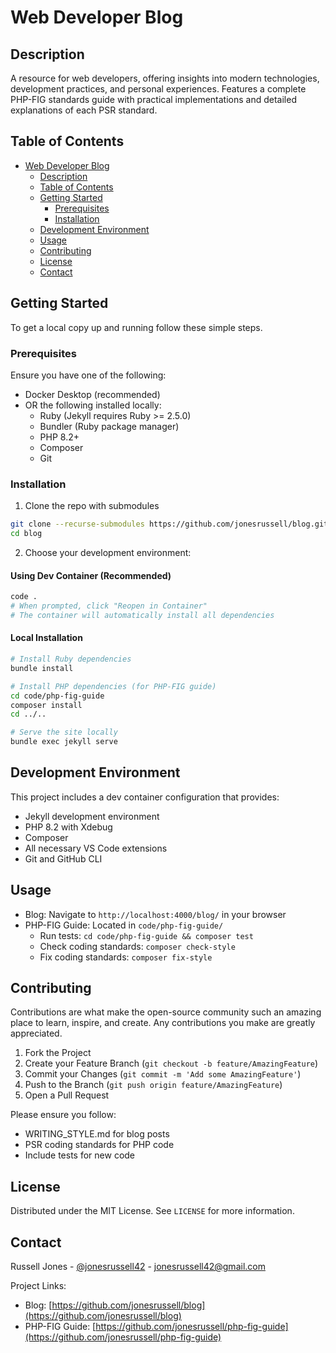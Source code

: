 # Web Developer Blog

## Description

A resource for web developers, offering insights into modern technologies, development practices, and personal experiences. Features a complete PHP-FIG standards guide with practical implementations and detailed explanations of each PSR standard.

## Table of Contents

- [Web Developer Blog](#web-developer-blog)
  - [Description](#description)
  - [Table of Contents](#table-of-contents)
  - [Getting Started](#getting-started)
    - [Prerequisites](#prerequisites)
    - [Installation](#installation)
  - [Development Environment](#development-environment)
  - [Usage](#usage)
  - [Contributing](#contributing)
  - [License](#license)
  - [Contact](#contact)

## Getting Started

To get a local copy up and running follow these simple steps.

### Prerequisites

Ensure you have one of the following:

- Docker Desktop (recommended)
- OR the following installed locally:
  - Ruby (Jekyll requires Ruby >= 2.5.0)
  - Bundler (Ruby package manager)
  - PHP 8.2+
  - Composer
  - Git

### Installation

1. Clone the repo with submodules

```sh
git clone --recurse-submodules https://github.com/jonesrussell/blog.git
cd blog
```

2. Choose your development environment:

#### Using Dev Container (Recommended)

```sh
code .
# When prompted, click "Reopen in Container"
# The container will automatically install all dependencies
```

#### Local Installation

```sh
# Install Ruby dependencies
bundle install

# Install PHP dependencies (for PHP-FIG guide)
cd code/php-fig-guide
composer install
cd ../..

# Serve the site locally
bundle exec jekyll serve
```

## Development Environment

This project includes a dev container configuration that provides:
- Jekyll development environment
- PHP 8.2 with Xdebug
- Composer
- All necessary VS Code extensions
- Git and GitHub CLI

## Usage

- Blog: Navigate to `http://localhost:4000/blog/` in your browser
- PHP-FIG Guide: Located in `code/php-fig-guide/`
  - Run tests: `cd code/php-fig-guide && composer test`
  - Check coding standards: `composer check-style`
  - Fix coding standards: `composer fix-style`

## Contributing

Contributions are what make the open-source community such an amazing place to learn, inspire, and create. Any contributions you make are greatly appreciated.

1. Fork the Project
2. Create your Feature Branch (`git checkout -b feature/AmazingFeature`)
3. Commit your Changes (`git commit -m 'Add some AmazingFeature'`)
4. Push to the Branch (`git push origin feature/AmazingFeature`)
5. Open a Pull Request

Please ensure you follow:
- WRITING_STYLE.md for blog posts
- PSR coding standards for PHP code
- Include tests for new code

## License

Distributed under the MIT License. See `LICENSE` for more information.

## Contact

Russell Jones - [@jonesrussell42](twitter.com/jonesrussell42) - <jonesrussell42@gmail.com>

Project Links:
- Blog: [https://github.com/jonesrussell/blog](https://github.com/jonesrussell/blog)
- PHP-FIG Guide: [https://github.com/jonesrussell/php-fig-guide](https://github.com/jonesrussell/php-fig-guide)
